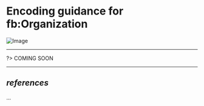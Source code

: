 # Encoding guidance for fb:Organization

![Image](https://www.fixm.aero/releases/FIXM-4.3.0/doc/logical_model_documentation/EARoot/EA1/EA1/EA6/EA194.png)

---

?> COMING SOON

---

## *references* <!-- {docsify-ignore} -->

...
